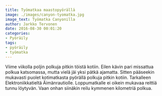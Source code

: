 ```yaml
---
title: Työmatkaa maastopyörällä
image: ./images/canyon-tyomatka.jpg
image_text: Työmatka Canyonilla
author: Jarkko Tervonen
date: 2016-08-30 00:01:20
categories:
- Pyöräily
tags:
- pyöräily
- työmatka
---
```

Viime viikolla poljin polkuja pitkin töistä kotiin. Eilen kävin pari missattua polkua katsomassa, mutta vielä jäi yksi pätkä ajamatta. Sitten pääseekin mukavasti puolet kotimatkasta pyörällä polkuja pitkin kotiin. Tarkalleen Elektroniikkatieltä Äimänrautiolle. Loppumatkalle ei oikein mukavaa reittiä tunnu löytyvän. Vaan onhan siinäkin reilu kymmenen kilometriä polkua.
